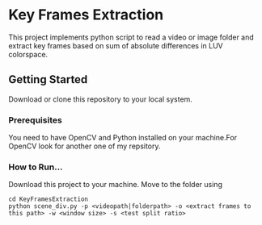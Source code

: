 # Key Frames Extraction
This project implements python script to read a video or image folder and extract key frames based on sum of absolute differences in LUV colorspace.

## Getting Started
Download or clone this repository to your local system.
### Prerequisites
You need to have OpenCV and Python installed on your machine.For OpenCV look for another one of my repsitory. 
### How to Run...
Download this project to your machine.
Move to the folder using
```
cd KeyFramesExtraction
python scene_div.py -p <videopath|folderpath> -o <extract frames to this path> -w <window size> -s <test split ratio>
```


